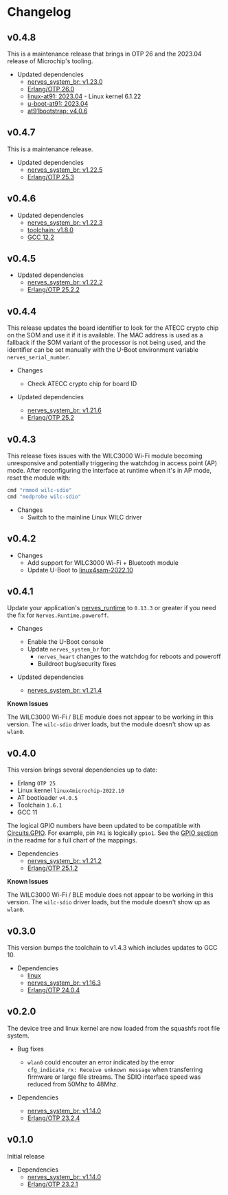 # Changelog

## v0.4.8

This is a maintenance release that brings in OTP 26 and the 2023.04 release of
Microchip's tooling.

* Updated dependencies
  * [nerves_system_br: v1.23.0](https://github.com/nerves-project/nerves_system_br/releases/tag/v1.23.0)
  * [Erlang/OTP 26.0](https://erlang.org/download/OTP-26.0.README)
  * [linux-at91: 2023.04](https://github.com/linux4sam/linux-at91/releases/tag/linux4microchip-2023.04) - Linux kernel 6.1.22
  * [u-boot-at91: 2023.04](https://github.com/linux4sam/u-boot-at91/releases/tag/linux4sam-2023.04)
  * [at91bootstrap: v4.0.6](https://github.com/linux4sam/at91bootstrap/releases/tag/v4.0.6)

## v0.4.7

This is a maintenance release.

* Updated dependencies
  * [nerves_system_br: v1.22.5](https://github.com/nerves-project/nerves_system_br/releases/tag/v1.22.5)
  * [Erlang/OTP 25.3](https://erlang.org/download/OTP-25.3.README)

## v0.4.6

* Updated dependencies
  * [nerves_system_br: v1.22.3](https://github.com/nerves-project/nerves_system_br/releases/tag/v1.22.3)
  * [toolchain: v1.8.0](https://github.com/nerves-project/toolchains/releases/tag/v1.8.0)
  * [GCC 12.2](https://gcc.gnu.org/gcc-12/changes.html)

## v0.4.5

* Updated dependencies
  * [nerves_system_br: v1.22.2](https://github.com/nerves-project/nerves_system_br/releases/tag/v1.22.2)
  * [Erlang/OTP 25.2.2](https://erlang.org/download/OTP-25.2.2.README)

## v0.4.4

This release updates the board identifier to look for the ATECC crypto chip on
the SOM and use it if it is available. The MAC address is used as a fallback
if the SOM variant of the processor is not being used, and the identifier can
be set manually with the U-Boot environment variable `nerves_serial_number`.

* Changes
  * Check ATECC crypto chip for board ID

* Updated dependencies
  * [nerves_system_br: v1.21.6](https://github.com/nerves-project/nerves_system_br/releases/tag/v1.21.6)
  * [Erlang/OTP 25.2](https://erlang.org/download/OTP-25.2.README)

## v0.4.3

This release fixes issues with the WILC3000 Wi-Fi module becoming unresponsive
and potentially triggering the watchdog in access point (AP) mode. After
reconfiguring the interface at runtime when it's in AP mode, reset the
module with:

```elixir
cmd "rmmod wilc-sdio"
cmd "modprobe wilc-sdio"
```

* Changes
  * Switch to the mainline Linux WILC driver

## v0.4.2

* Changes
  * Add support for WILC3000 Wi-Fi + Bluetooth module
  * Update U-Boot to [linux4sam-2022.10](https://github.com/linux4sam/u-boot-at91/releases/tag/linux4sam-2022.10)

## v0.4.1

Update your application's [nerves_runtime](https://hex.pm/packages/nerves_runtime) to `0.13.3` or greater if you
need the fix for `Nerves.Runtime.poweroff`.

* Changes
  * Enable the U-Boot console
  * Update `nerves_system_br` for:
    * `nerves_heart` changes to the watchdog for reboots and poweroff
    * Buildroot bug/security fixes

* Updated dependencies
  * [nerves_system_br: v1.21.4](https://github.com/nerves-project/nerves_system_br/releases/tag/v1.21.4)

**Known Issues**

The WILC3000 Wi-Fi / BLE module does not appear to be working in this version.
The `wilc-sdio` driver loads, but the module doesn't show up as `wlan0`.

## v0.4.0

This version brings several dependencies up to date:
- Erlang `OTP 25`
- Linux kernel `linux4microchip-2022.10`
- AT bootloader `v4.0.5`
- Toolchain `1.6.1`
- GCC 11

The logical GPIO numbers have been updated to be compatible with [Circuits.GPIO](https://github.com/elixir-circuits/circuits_gpio).
For example, pin `PA1` is logically `gpio1`. See the [GPIO section](https://github.com/amclain/nerves_system_sama5d27_wlsom1_ek#gpio)
in the readme for a full chart of the mappings.

* Dependencies
  * [nerves_system_br: v1.21.2](https://github.com/nerves-project/nerves_system_br/releases/tag/v1.21.2)
  * [Erlang/OTP 25.1.2](https://erlang.org/download/OTP-25.1.2.README)

**Known Issues**

The WILC3000 Wi-Fi / BLE module does not appear to be working in this version.
The `wilc-sdio` driver loads, but the module doesn't show up as `wlan0`.

## v0.3.0

This version bumps the toolchain to v1.4.3 which includes updates to GCC 10.

* Dependencies
  * [linux](https://github.com/linux4sam/linux-at91/releases/tag/linux4sam-2021.04)
  * [nerves_system_br: v1.16.3](https://github.com/nerves-project/nerves_system_br/releases/tag/v1.16.3)
  * [Erlang/OTP 24.0.4](https://erlang.org/download/OTP-24.0.4.README)

## v0.2.0

The device tree and linux kernel are now loaded from the squashfs root file
system. 

* Bug fixes
  * `wlan0` could encouter an error indicated by the error `cfg_indicate_rx: Receive unknown message`
    when transferring firmware or large file streams. The SDIO interface speed was reduced from 
    50Mhz to 48Mhz. 

* Dependencies
  * [nerves_system_br: v1.14.0](https://github.com/nerves-project/nerves_system_br/releases/tag/v1.14.4)
  * [Erlang/OTP 23.2.4](https://erlang.org/download/OTP-23.2.4.README)


## v0.1.0

Initial release

* Dependencies
  * [nerves_system_br: v1.14.0](https://github.com/nerves-project/nerves_system_br/releases/tag/v1.14.0)
  * [Erlang/OTP 23.2.1](https://erlang.org/download/OTP-23.2.1.README)
